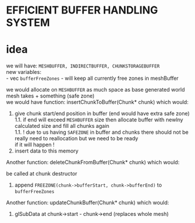 # EFFICIENT BUFFER HANDLING SYSTEM

# idea
we will have: `MESHBUFFER, INDIRECTBUFFER, CHUNKSTORAGEBUFFER`   
new variables:   
     - vec `bufferFreeZones` - will keep all currently free zones in meshBuffer   
   
we would allocate on `MESHBUFFER`  as much space as base generated world mesh takes + something (safe zone)  
we would have function: insertChunkToBuffer(Chunk* chunk) which would:  
   
1. give chunk start/end position in buffer (end would have extra safe zone)  
1.1. if end will exceed `MESHBUFFER` size then allocate buffer with newlny calculated size and fill all chunks again  
1.1. ! due to us having `SAFEZONE` in buffer and chunks there should not be really need to reallocation but we need to be ready  
 if it will happen !  
2. insert data to this memory   
  
Another function: deleteChunkFromBuffer(Chunk* chunk) which would:  
  
be called at chunk destructor  
1. append `FREEZONE(chunk->bufferStart, chunk->bufferEnd)` to `bufferFreeZones`
  
Another function: updateChunkBuffer(Chunk* chunk) which would:  
  
1. glSubData at chunk->start - chunk->end (replaces whole mesh)  
